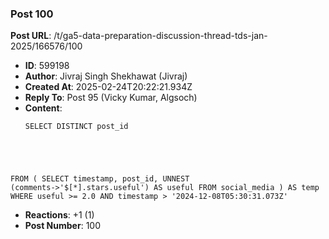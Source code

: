 ### Post 100
**Post URL**: /t/ga5-data-preparation-discussion-thread-tds-jan-2025/166576/100
- **ID**: 599198
- **Author**: Jivraj Singh Shekhawat (Jivraj)
- **Created At**: 2025-02-24T20:22:21.934Z
- **Reply To**: Post 95 (Vicky Kumar, Algsoch)
- **Content**:  
  <pre data-code-wrap="SQL"><code class="lang-SQL">SELECT DISTINCT post_id 
FROM (
   SELECT timestamp, post_id, UNNEST (comments-&gt;'$[*].stars.useful') AS useful
   FROM social_media
) AS temp
WHERE useful &gt;= 2.0 
   AND timestamp &gt; '2024-12-08T05:30:31.073Z'
</code></pre>
- **Reactions**: +1 (1)
- **Post Number**: 100

